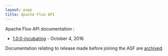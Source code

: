 ```yaml
---
layout: page
title: Apache Fluo API
---
```



Apache Fluo API documentation :

 * [1.0.0-incubating][fluo-1.0] - October 4, 2016

Documentation relating to release made before joining the ASF are [archived](archive).

[fluo-1.0]: /apidocs/fluo/1.0.0-incubating/
